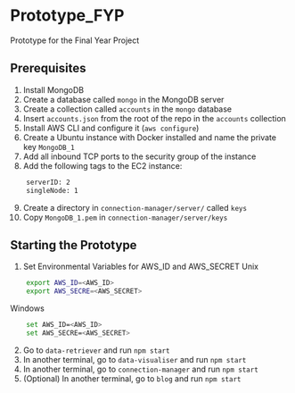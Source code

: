 # Prototype_FYP
Prototype for the Final Year Project

## Prerequisites
1. Install MongoDB
2. Create a database called `mongo` in the MongoDB server
3. Create a collection called `accounts` in the `mongo` database
4. Insert `accounts.json` from the root of the repo in the `accounts` collection
5. Install AWS CLI and configure it (`aws configure`)
6. Create a Ubuntu instance with Docker installed and name the private key `MongoDB_1`
7. Add all inbound TCP ports to the security group of the instance
8. Add the following tags to the EC2 instance:
```sh
    serverID: 2
    singleNode: 1
```
9. Create a directory in `connection-manager/server/` called `keys`
10. Copy `MongoDB_1.pem` in `connection-manager/server/keys`

## Starting the Prototype
1. Set Environmental Variables for AWS_ID and AWS_SECRET
  Unix
  ```sh
      export AWS_ID=<AWS_ID>
      export AWS_SECRE=<AWS_SECRET>
  ```

  Windows
  ```sh
      set AWS_ID=<AWS_ID>
      set AWS_SECRE=<AWS_SECRET>      
  ```
2. Go to `data-retriever` and run `npm start`
3. In another terminal, go to `data-visualiser` and run `npm start`
4. In another terminal, go to `connection-manager` and run `npm start`
5. (Optional) In another terminal, go to `blog` and run `npm start`
